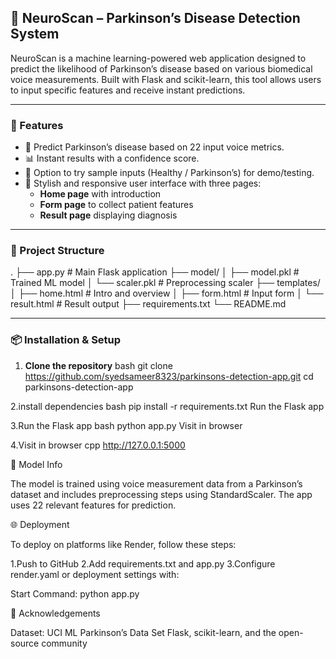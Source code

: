 ## 🧠 NeuroScan – Parkinson’s Disease Detection System

NeuroScan is a machine learning-powered web application designed to predict the likelihood of Parkinson’s disease based on various biomedical voice measurements. Built with Flask and scikit-learn, this tool allows users to input specific features and receive instant predictions.

---

### 🚀 Features

- 🧪 Predict Parkinson’s disease based on 22 input voice metrics.
- 📊 Instant results with a confidence score.
- 🧠 Option to try sample inputs (Healthy / Parkinson’s) for demo/testing.
- 🎨 Stylish and responsive user interface with three pages:
  - **Home page** with introduction
  - **Form page** to collect patient features
  - **Result page** displaying diagnosis

---

### 📁 Project Structure

.
├── app.py                  # Main Flask application
├── model/
│   ├── model.pkl           # Trained ML model
│   └── scaler.pkl          # Preprocessing scaler
├── templates/
│   ├── home.html           # Intro and overview
│   ├── form.html           # Input form
│   └── result.html         # Result output
├── requirements.txt
└── README.md



---

### 📦 Installation & Setup

1. **Clone the repository**
bash
git clone https://github.com/syedsameer8323/parkinsons-detection-app.git
cd parkinsons-detection-app

2.install dependencies
bash
pip install -r requirements.txt
Run the Flask app

3.Run the Flask app
bash
python app.py
Visit in browser

4.Visit in browser
cpp
http://127.0.0.1:5000


🧠 Model Info

The model is trained using voice measurement data from a Parkinson’s dataset and includes preprocessing steps using StandardScaler. The app uses 22 relevant features for prediction.


🌐 Deployment

To deploy on platforms like Render, follow these steps:

1.Push to GitHub
2.Add requirements.txt and app.py
3.Configure render.yaml or deployment settings with:

Start Command: python app.py


🙏 Acknowledgements

Dataset: UCI ML Parkinson’s Data Set
Flask, scikit-learn, and the open-source community 